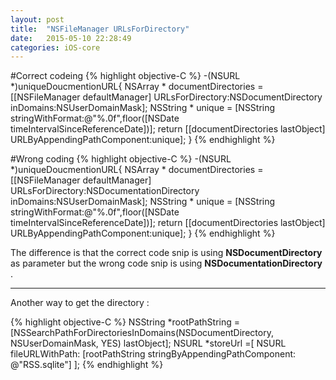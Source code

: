 ```yaml
---
layout: post
title:  "NSFileManager URLsForDirectory"
date:   2015-05-10 22:28:49
categories: iOS-core
---
```


#Correct codeing
 {% highlight objective-C %}
-(NSURL *)uniqueDoucmentionURL{
   	NSArray * documentDirectories  = [[NSFileManager defaultManager] URLsForDirectory:NSDocumentDirectory inDomains:NSUserDomainMask];
	NSString * unique = [NSString stringWithFormat:@"%.0f",floor([NSDate timeIntervalSinceReferenceDate])];
	return [[documentDirectories lastObject] URLByAppendingPathComponent:unique];
}
 {% endhighlight %} 

#Wrong coding
{% highlight objective-C %}
	-(NSURL *)uniqueDoucmentionURL{
		NSArray * documentDirectories  = [[NSFileManager defaultManager] URLsForDirectory:NSDocumentationDirectory inDomains:NSUserDomainMask];
		NSString * unique = [NSString stringWithFormat:@"%.0f",floor([NSDate timeIntervalSinceReferenceDate])];
		return [[documentDirectories lastObject] URLByAppendingPathComponent:unique];
	}
{% endhighlight %}

The difference is that the correct code snip is using **NSDocumentDirectory** as parameter but the wrong code snip is using **NSDocumentationDirectory** .


------------------------------
Another way to get the directory :

{% highlight objective-C %}
	NSString *rootPathString = [NSSearchPathForDirectoriesInDomains(NSDocumentDirectory, NSUserDomainMask, YES) lastObject];
	NSURL *storeUrl =[ NSURL fileURLWithPath: [rootPathString stringByAppendingPathComponent: @"RSS.sqlite"] ];
{% endhighlight %}
